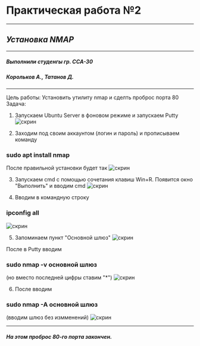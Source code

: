 # Практическая работа №2
____
## *Установка NMAP*
---
##### Выполнили студенгы гр. ССА-30
##### Корольков А., Татанов Д.
___
Цель работы: Установить утилиту nmap и сделть проброс порта 80
Задача: 
1. Запускаем Ubuntu Server в фоновом режиме и запускаем Putty 
![скрин](https://i.ibb.co/J5H7gyP/2020-11-28-124808.png)

2. Заходим под своим аккаунтом (логин и пароль) и прописываем команду 
### sudo apt install nmap 
После правильной установки будет так
![скрин](https://i.ibb.co/Y0j11n0/2020-11-28-124615.png)

3. Запускаем cmd с помощью сочетания клавиш Win+R. 
Появится окно "Выполнить" и вводим cmd
![скрин](https://i.ibb.co/pjK0HbT/2020-12-05-105502.png)

4. Вводим в командную строку  
### ipconfig all
![скрин](https://i.ibb.co/kHsV1xW/2020-11-28-124941.png)

5. Запоминаем пункт "Основной шлюз"
![скрин](https://i.ibb.co/qWf44LC/2020-11-28-125052.png)

После в Putty вводим 
### sudo nmap -v основной шлюз
(но вместо последней цифры ставим "*")
 ![скрин](https://i.ibb.co/rwpgQgQ/2020-11-28-125558.png)
 
6. После вводим 
### sudo nmap -A основной шлюз
(вводим шлюз без измменений)
![скрин](https://i.ibb.co/LrfL2c9/2020-11-28-130137.png)

___
##### На этом проброс 80-го порта закончен.
